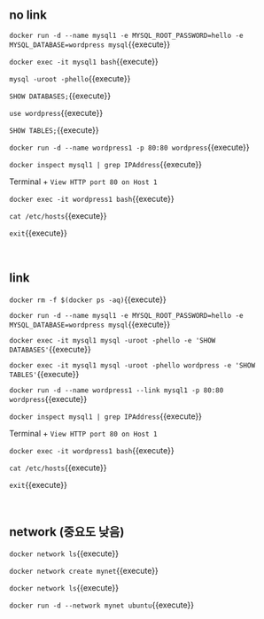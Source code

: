 <br>

## no link

`docker run -d --name mysql1 -e MYSQL_ROOT_PASSWORD=hello -e MYSQL_DATABASE=wordpress mysql`{{execute}}

`docker exec -it mysql1 bash`{{execute}}

`mysql -uroot -phello`{{execute}}

`SHOW DATABASES;`{{execute}}

`use wordpress`{{execute}}

`SHOW TABLES;`{{execute}}

`docker run -d --name wordpress1 -p 80:80 wordpress`{{execute}}

`docker inspect mysql1 | grep IPAddress`{{execute}}

Terminal + `View HTTP port 80 on Host 1`

`docker exec -it wordpress1 bash`{{execute}}

`cat /etc/hosts`{{execute}}

`exit`{{execute}}

<br>

## link

`docker rm -f $(docker ps -aq)`{{execute}}

`docker run -d --name mysql1 -e MYSQL_ROOT_PASSWORD=hello -e MYSQL_DATABASE=wordpress mysql`{{execute}}

`docker exec -it mysql1 mysql -uroot -phello -e 'SHOW DATABASES'`{{execute}}

`docker exec -it mysql1 mysql -uroot -phello wordpress -e 'SHOW TABLES'`{{execute}}

`docker run -d --name wordpress1 --link mysql1 -p 80:80 wordpress`{{execute}}

`docker inspect mysql1 | grep IPAddress`{{execute}}

Terminal + `View HTTP port 80 on Host 1`

`docker exec -it wordpress1 bash`{{execute}}

`cat /etc/hosts`{{execute}}

`exit`{{execute}}

<br>

## network (중요도 낮음)

`docker network ls`{{execute}}

`docker network create mynet`{{execute}}

`docker network ls`{{execute}}

`docker run -d --network mynet ubuntu`{{execute}}
